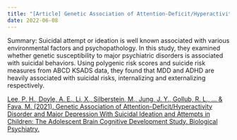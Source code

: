 ```yaml
---
title: "[Article] Genetic Association of Attention-Deficit/Hyperactivity Disorder and Major Depression With Suicidal Ideation and Attempts in Children: The Adolescent Brain Cognitive Development Study."
date: 2022-06-08
---
```


Summary: Suicidal attempt or ideation is well known associated with various environmental factors and psychopathology. In this study, they examined whether genetic susceptibility to major psychiatric disorders is associated with suicidal behaviors. Using polygenic risk scores and suicide risk measures from ABCD KSADS data, they found that MDD and ADHD are heavily associated with suicidal risks, internalizing and externalizing respectively.

[Lee, P. H., Doyle, A. E., Li, X., Silberstein, M., Jung, J. Y., Gollub, R. L., ... & Fava, M. (2021). Genetic Association of Attention-Deficit/Hyperactivity Disorder and Major Depression With Suicidal Ideation and Attempts in Children: The Adolescent Brain Cognitive Development Study. Biological Psychiatry.]([https://link.springer.com/article/10.1007/s12671-021-01785-4](https://www.sciencedirect.com/science/article/pii/S0006322321018643?via%3Dihub))
